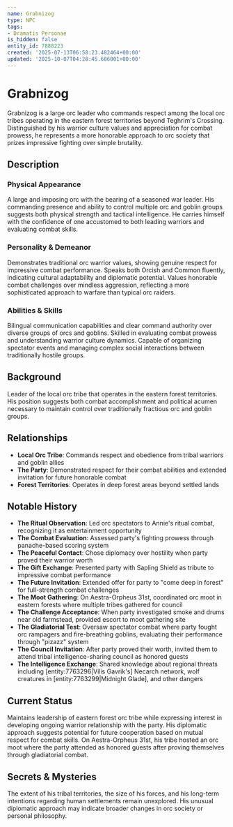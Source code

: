 ```yaml
---
name: Grabnizog
type: NPC
tags:
- Dramatis Personae
is_hidden: false
entity_id: 7888223
created: '2025-07-13T06:58:23.482464+00:00'
updated: '2025-10-07T04:28:45.686001+00:00'
---
```


# Grabnizog

Grabnizog is a large orc leader who commands respect among the local orc tribes operating in the eastern forest territories beyond Teghrim's Crossing. Distinguished by his warrior culture values and appreciation for combat prowess, he represents a more honorable approach to orc society that prizes impressive fighting over simple brutality.

## Description

### Physical Appearance

A large and imposing orc with the bearing of a seasoned war leader. His commanding presence and ability to control multiple orc and goblin groups suggests both physical strength and tactical intelligence. He carries himself with the confidence of one accustomed to both leading warriors and evaluating combat skills.

### Personality & Demeanor

Demonstrates traditional orc warrior values, showing genuine respect for impressive combat performance. Speaks both Orcish and Common fluently, indicating cultural adaptability and diplomatic potential. Values honorable combat challenges over mindless aggression, reflecting a more sophisticated approach to warfare than typical orc raiders.

### Abilities & Skills

Bilingual communication capabilities and clear command authority over diverse groups of orcs and goblins. Skilled in evaluating combat prowess and understanding warrior culture dynamics. Capable of organizing spectator events and managing complex social interactions between traditionally hostile groups.

## Background

Leader of the local orc tribe that operates in the eastern forest territories. His position suggests both combat accomplishment and political acumen necessary to maintain control over traditionally fractious orc and goblin groups.

## Relationships

- **Local Orc Tribe**: Commands respect and obedience from tribal warriors and goblin allies
- **The Party**: Demonstrated respect for their combat abilities and extended invitation for future honorable combat
- **Forest Territories**: Operates in deep forest areas beyond settled lands

## Notable History

- **The Ritual Observation**: Led orc spectators to Annie's ritual combat, recognizing it as entertainment opportunity
- **The Combat Evaluation**: Assessed party's fighting prowess through panache-based scoring system
- **The Peaceful Contact**: Chose diplomacy over hostility when party proved their warrior worth
- **The Gift Exchange**: Presented party with Sapling Shield as tribute to impressive combat performance
- **The Future Invitation**: Extended offer for party to "come deep in forest" for full-strength combat challenges
- **The Moot Gathering**: On Aestra-Orpheus 31st, coordinated orc moot in eastern forests where multiple tribes gathered for council
- **The Challenge Acceptance**: When party investigated smoke and drums near old farmstead, provided escort to moot gathering site
- **The Gladiatorial Test**: Oversaw spectator combat where party fought orc rampagers and fire-breathing goblins, evaluating their performance through "pizazz" system
- **The Council Invitation**: After party proved their worth, invited them to attend tribal intelligence-sharing council as honored guests
- **The Intelligence Exchange**: Shared knowledge about regional threats including [entity:7763296|Vilis Gavrik's] Necarch network, wolf creatures in [entity:7763299|Midnight Glade], and other dangers

## Current Status

Maintains leadership of eastern forest orc tribe while expressing interest in developing ongoing warrior relationship with the party. His diplomatic approach suggests potential for future cooperation based on mutual respect for combat skills. On Aestra-Orpheus 31st, his tribe hosted an orc moot where the party attended as honored guests after proving themselves through gladiatorial combat.

## Secrets & Mysteries

The extent of his tribal territories, the size of his forces, and his long-term intentions regarding human settlements remain unexplored. His unusual diplomatic approach may indicate broader changes in orc society or personal philosophy.